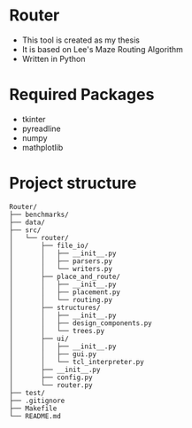 # Router
- This tool is created as my thesis
- It is based on Lee's Maze Routing Algorithm
- Written in Python

# Required Packages
- tkinter
- pyreadline
- numpy
- mathplotlib

# Project structure
    Router/
    ├── benchmarks/
    ├── data/
    ├── src/
    │   └── router/
    │       ├── file_io/
    │       │   ├── __init__.py
    │       │   ├── parsers.py
    │       │   └── writers.py
    │       ├── place_and_route/
    │       │   ├── __init__.py
    │       │   ├── placement.py
    │       │   └── routing.py
    │       ├── structures/
    │       │   ├── __init__.py
    │       │   ├── design_components.py
    │       │   └── trees.py
    │       ├── ui/
    │       │   ├── __init__.py
    │       │   ├── gui.py
    │       │   └── tcl_interpreter.py
    │       ├── __init__.py
    │       ├── config.py
    │       └── router.py      
    ├── test/
    ├── .gitignore
    ├── Makefile
    └── README.md